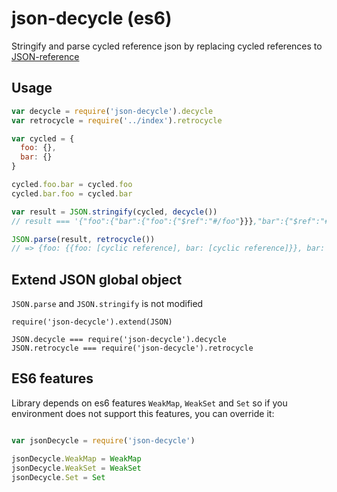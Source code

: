 json-decycle (es6)
============

Stringify and parse cycled reference json by replacing cycled references to [JSON-reference](https://json-spec.readthedocs.io/reference.html)

Usage
-----

```javascript
var decycle = require('json-decycle').decycle
var retrocycle = require('../index').retrocycle

var cycled = {
  foo: {},
  bar: {}
}

cycled.foo.bar = cycled.foo
cycled.bar.foo = cycled.bar

var result = JSON.stringify(cycled, decycle())
// result === '{"foo":{"bar":{"foo":{"$ref":"#/foo"}}},"bar":{"$ref":"#/foo/bar"}}'

JSON.parse(result, retrocycle())
// => {foo: {{foo: [cyclic reference], bar: [cyclic reference]}}, bar: {{foo: [cyclic reference], bar: [cyclic reference]}}}

```

Extend JSON global object
-------------------------

`JSON.parse` and `JSON.stringify` is not modified

```
require('json-decycle').extend(JSON)

JSON.decycle === require('json-decycle').decycle
JSON.retrocycle === require('json-decycle').retrocycle

```

ES6 features
------------

Library depends on es6 features `WeakMap`, `WeakSet` and `Set` so if you environment does not support this features, you can override it:

```javascript

var jsonDecycle = require('json-decycle')

jsonDecycle.WeakMap = WeakMap
jsonDecycle.WeakSet = WeakSet
jsonDecycle.Set = Set

```
